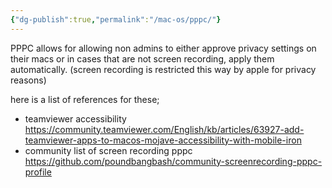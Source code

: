 ```yaml
---
{"dg-publish":true,"permalink":"/mac-os/pppc/"}
---
```



PPPC allows for allowing non admins to either approve privacy settings on their macs or in cases that are not screen recording, apply them automatically. (screen recording is restricted this way by apple for privacy reasons)

here is a list of references for these;
- teamviewer accessibility https://community.teamviewer.com/English/kb/articles/63927-add-teamviewer-apps-to-macos-mojave-accessibility-with-mobile-iron
- community list of screen recording pppc https://github.com/poundbangbash/community-screenrecording-pppc-profile